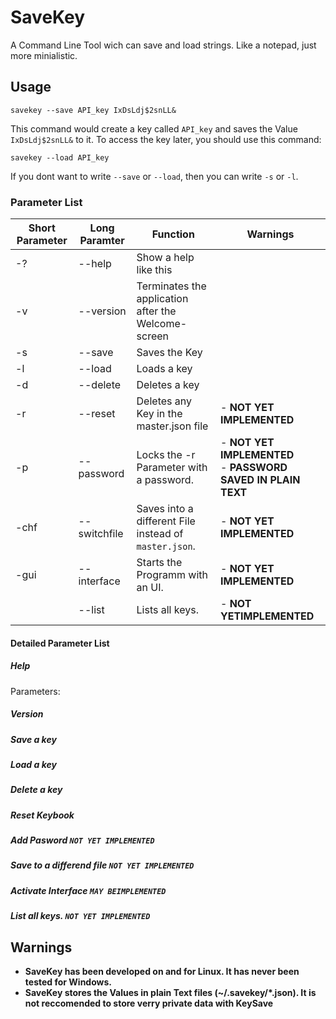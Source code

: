 # SaveKey
A Command Line Tool wich can save and load strings. Like a notepad, just more minialistic.

## Usage

```
savekey --save API_key IxDsLdj$2snLL&
```

This command would create a key called `API_key` and saves the Value `IxDsLdj$2snLL&` to it.
To access the key later, you should use this command:

```
savekey --load API_key
```

If you dont want to write `--save` or `--load`, then you can write `-s` or `-l`.

### Parameter List

| Short Parameter | Long Paramter | Function | Warnings |
|--|--|--|--|
| -?   | --help       | Show a help like this |  |
| -v   | --version    | Terminates the application after the Welcome-screen |  |
| -s   | --save       | Saves the Key |  |
| -l   | --load       | Loads a key |  |
| -d   | --delete     | Deletes a key |  |
| -r   | --reset      | Deletes any Key in the master.json file | - **NOT YET IMPLEMENTED** |
| -p   | --password   | Locks the -r Parameter with a password. | - **NOT YET IMPLEMENTED** <br/> - **PASSWORD SAVED IN PLAIN TEXT** |
| -chf | --switchfile | Saves into a different File instead of `master.json`. | - **NOT YET IMPLEMENTED** |
| -gui | --interface  | Starts the Programm with an UI. | - **NOT YET IMPLEMENTED** |
|      | --list       | Lists all keys. | - **NOT YETIMPLEMENTED** |

#### Detailed Parameter List
##### Help
Parameters:
##### Version
##### Save a key   
##### Load a key    
##### Delete a key
##### Reset Keybook
##### Add Pasword `NOT YET IMPLEMENTED`
##### Save to a differend file `NOT YET IMPLEMENTED`
##### Activate Interface `MAY BEIMPLEMENTED`
##### List all keys. `NOT YET IMPLEMENTED`

## Warnings

- **SaveKey has been developed on and for Linux. It has never been tested for Windows.**
- **SaveKey stores the Values in plain Text files (~/.savekey/*.json). It is not reccomended to store verry private data with KeySave** 
